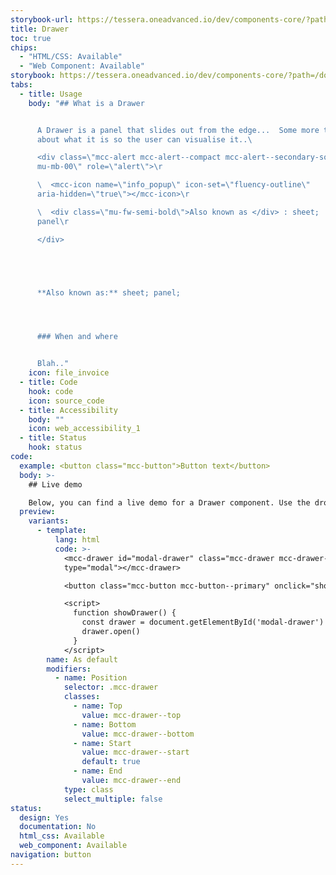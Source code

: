 ```yaml
---
storybook-url: https://tessera.oneadvanced.io/dev/components-core/?path=/docs/html-button--as-default
title: Drawer
toc: true
chips:
  - "HTML/CSS: Available"
  - "Web Component: Available"
storybook: https://tessera.oneadvanced.io/dev/components-core/?path=/docs/custom-elements-drawer--as-dismissible-start
tabs:
  - title: Usage
    body: "## What is a Drawer


      A Drawer is a panel that slides out from the edge...  Some more text
      about what it is so the user can visualise it..\ 

      <div class=\"mcc-alert mcc-alert--compact mcc-alert--secondary-solid
      mu-mb-00\" role=\"alert\">\r

      \  <mcc-icon name=\"info_popup\" icon-set=\"fluency-outline\"
      aria-hidden=\"true\"></mcc-icon>\r

      \  <div class=\"mu-fw-semi-bold\">Also known as </div> : sheet;
      panel\r

      </div>





      **Also known as:** sheet; panel;




      ### When and where


      Blah.."
    icon: file_invoice
  - title: Code
    hook: code
    icon: source_code
  - title: Accessibility
    body: ""
    icon: web_accessibility_1
  - title: Status
    hook: status
code:
  example: <button class="mcc-button">Button text</button>
  body: >-
    ## Live demo

    Below, you can find a live demo for a Drawer component. Use the drop-down menus and radio buttons to view the different Drawer Types and Variants.
  preview:
    variants:
      - template:
          lang: html
          code: >-
            <mcc-drawer id="modal-drawer" class="mcc-drawer mcc-drawer--start"
            type="modal"></mcc-drawer>

            <button class="mcc-button mcc-button--primary" onclick="showDrawer()">Show drawer</button>

            <script>
              function showDrawer() {
                const drawer = document.getElementById('modal-drawer')
                drawer.open()
              }
            </script>
        name: As default
        modifiers:
          - name: Position
            selector: .mcc-drawer
            classes:
              - name: Top
                value: mcc-drawer--top
              - name: Bottom
                value: mcc-drawer--bottom
              - name: Start
                value: mcc-drawer--start
                default: true
              - name: End
                value: mcc-drawer--end
            type: class
            select_multiple: false
status:
  design: Yes
  documentation: No
  html_css: Available
  web_component: Available
navigation: button
---
```

